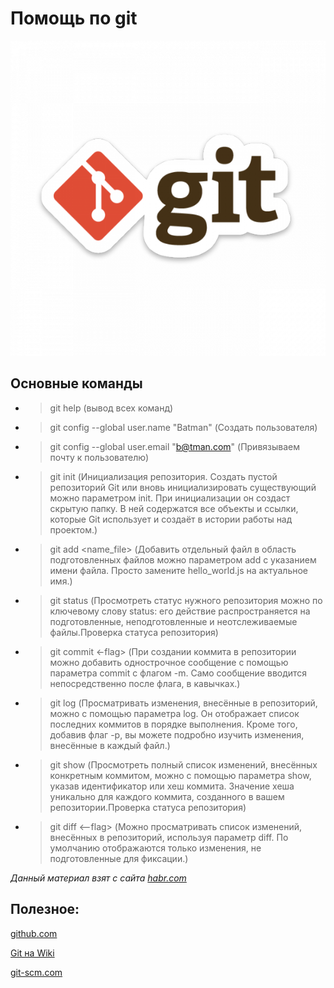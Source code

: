 # Помощь по git #
![Лого](git.jpg)

## Основные команды ##

* > git help (вывод всех команд)

* > git config --global user.name "Batman" (Создать пользователя)

* > git config --global user.email "b@tman.com" (Привязываем почту к пользователю)

* > git init (Инициализация репозитория. Создать пустой репозиторий Git или вновь инициализировать существующий можно параметром init. При инициализации он создаст скрытую папку. В ней содержатся все объекты и ссылки, которые Git использует и создаёт в истории работы над проектом.)

* > git add <name_file> (Добавить отдельный файл в область подготовленных файлов можно параметром add с указанием имени файла. Просто замените hello_world.js на актуальное имя.)

* > git status (Просмотреть статус нужного репозитория можно по ключевому слову status: его действие распространяется на подготовленные, неподготовленные и неотслеживаемые файлы.Проверка статуса репозитория)

* > git commit <-flag> <message> (При создании коммита в репозитории можно добавить однострочное сообщение с помощью параметра commit с флагом -m. Само сообщение вводится непосредственно после флага, в кавычках.)

* > git log (Просматривать изменения, внесённые в репозиторий, можно с помощью параметра log. Он отображает список последних коммитов в порядке выполнения. Кроме того, добавив флаг -p, вы можете подробно изучить изменения, внесённые в каждый файл.)

* > git show <hash> (Просмотреть полный список изменений, внесённых конкретным коммитом, можно с помощью параметра show, указав идентификатор или хеш коммита. Значение хеша уникально для каждого коммита, созданного в вашем репозитории.Проверка статуса репозитория)

* > git diff <--flag> (Можно просматривать список изменений, внесённых в репозиторий, используя параметр diff. По умолчанию отображаются только изменения, не подготовленные для фиксации.)



*Данный материал взят с сайта  [habr.com](https://habr.com/ru/company/ruvds/blog/599929/ "Уважаем чужой труд :)")*

## Полезное: ##

[github.com](https://github.com/ "хранилище для истории версии проектов")

[Git на Wiki](https://ru.wikipedia.org/wiki/Git "Ну куда же мы без Вики :)")

[git-scm.com](https://git-scm.com "Главный сайт :)")





